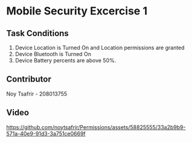 # Mobile Security Excercise 1

## Task Conditions

1. Device Location is Turned On and Location permissions are granted
2. Device Bluetooth is Turned On
3. Device Battery percents are above 50%.

## Contributor

Noy Tsafrir - 208013755

## Video


https://github.com/noytsafrir/Permissions/assets/58825555/33a2b9b9-571a-40e9-91d3-3a751ce0669f

